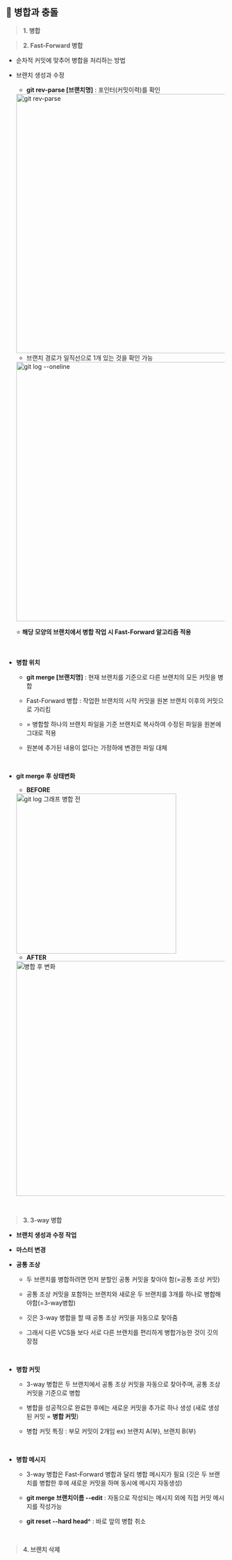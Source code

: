 ## 📄 병합과 충돌

> **1. 병합**


> **2. Fast-Forward 병합**

- 순차적 커밋에 맞추어 병합을 처리하는 방법

- 브랜치 생성과 수정 

  - **git rev-parse [브랜치명]** : 포인터(커밋이력)를 확인 
  
  <img width="596" alt="git rev-parse" src="https://user-images.githubusercontent.com/114068529/199978570-d7a64ce3-935c-4f8d-8621-5086f8143d13.PNG">
  <br>
  
  -  브랜치 경로가 일직선으로 1개 있는 것을 확인 가능 
  
  <img width="596" alt="git log --oneline" src="https://user-images.githubusercontent.com/114068529/199979023-f4f536c0-fd3a-4398-adb5-0104912aacba.PNG">

  ⭐ **해당 모양의 브랜치에서 병합 작업 시 Fast-Forward 알고리즘 적용**
<br>

- **병합 위치** 

  - **git merge [브랜치명]** : 현재 브랜치를 기준으로 다른 브랜치의 모든 커밋을 병합 

  - Fast-Forward 병합 : 작업한 브랜치의 시작 커밋을 원본 브랜치 이후의 커밋으로 가리킴 
  
  - = 병합할 하나의 브랜치 파일을 기준 브랜치로 복사하여 수정된 파일을 원본에 그대로 적용 

  - 원본에 추가된 내용이 없다는 가정하에 변경한 파일 대체
<br>

- **git merge 후 상태변화**

  - **BEFORE** 
  <img width="368" alt="git log 그래프 병합 전" src="https://user-images.githubusercontent.com/114068529/199980444-f8a869a0-f90b-4666-8ecb-e48a2ef06a59.PNG">

  - **AFTER**
  <img width="540" alt="병합 후 변화" src="https://user-images.githubusercontent.com/114068529/199980482-100d2e7a-d809-4c8d-a149-029c2fec0794.PNG">
<br>

> **3. 3-way 병합**

- **브랜치 생성과 수정 작업**

- **마스터 변경**

- **공통 조상**

  - 두 브랜치를 병합하려면 먼저 분할인 공통 커밋을 찾아야 함(=공통 조상 커밋)
  
  - 공통 조상 커밋을 포함하는 브랜치와 새로운 두 브랜치를 3개를 하나로 병합해야함(=3-way병합)
  
  - 깃은 3-way 병합을 할 때 공통 조상 커밋을 자동으로 찾아줌
  
  - 그래서 다른 VCS들 보다 서로 다른 브랜치를 편리하게 병합가능한 것이 깃의 장점
<br>

- **병합 커밋**

  - 3-way 병합은 두 브랜치에서 공통 조상 커밋을 자동으로 찾아주며, 공통 조상 커밋을 기준으로 병합
  
  - 병합을 성공적으로 완료한 후에는 새로운 커밋을 추가로 하나 생성 (새로 생성된 커밋 = **병합 커밋**)

  - 병합 커밋 특징 : 부모 커밋이 2개임 ex)	브랜치 A(부), 브랜치 B(부)
<br>

- **병합 메시지**

  - 3-way 병합은 Fast-Forward 병합과 달리 병합 메시지가 필요 (깃은 두 브랜치를 병합한 후에 새로운 커밋을 하며 동시에 메시지 자동생성)
  
  - **git merge 브랜치이름 --edit** : 자동으로 작성되는 메시지 외에 직접 커밋 메시지를 작성가능
	
  - **git reset --hard head^** : 바로 앞의 병합 취소
<br>

> **4. 브랜치 삭제**
